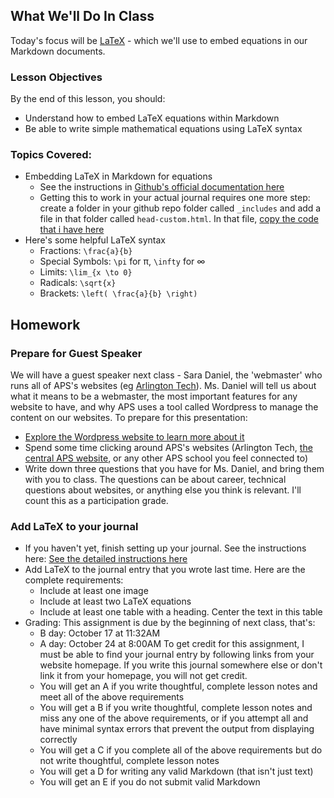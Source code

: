 ## What We'll Do In Class

Today's focus will be [LaTeX](https://en.wikipedia.org/wiki/LaTeX) - which we'll use to embed equations in our Markdown documents.

### Lesson Objectives

By the end of this lesson, you should:
- Understand how to embed LaTeX equations within Markdown
- Be able to write simple mathematical equations using LaTeX syntax

### Topics Covered:
- Embedding LaTeX in Markdown for equations
    - See the instructions in [Github's official documentation here](https://docs.github.com/en/get-started/writing-on-github/working-with-advanced-formatting/writing-mathematical-expressions)
    - Getting this to work in your actual journal requires one more step: create a folder in your github repo folder called `_includes` and add a file in that folder called `head-custom.html`. In that file, [copy the code that i have here](https://github.com/CJonesExample/CJonesExample.github.io/blob/main/_includes/head-custom.html)
- Here's some helpful LaTeX syntax
    - Fractions: `\frac{a}{b}`
    - Special Symbols: `\pi` for π, `\infty` for ∞
    - Limits: `\lim_{x \to 0}`
    - Radicals: `\sqrt{x}`
    - Brackets: `\left( \frac{a}{b} \right)`

## Homework

### Prepare for Guest Speaker
We will have a guest speaker next class - Sara Daniel, the 'webmaster' who runs all of APS's websites (eg [Arlington Tech](https://arlingtontech.apsva.us/)). Ms. Daniel will tell us about what it means to be a webmaster, the most important features for any website to have, and why APS uses a tool called Wordpress to manage the content on our websites. To prepare for this presentation:
- [Explore the Wordpress website to learn more about it](https://wordpress.org/)
- Spend some time clicking around APS's websites (Arlington Tech, [the central APS website](https://www.apsva.us/), or any other APS school you feel connected to)
- Write down three questions that you have for Ms. Daniel, and bring them with you to class. The questions can be about career, technical questions about websites, or anything else you think is relevant. I'll count this as a participation grade.

### Add LaTeX to your journal

- If you haven't yet, finish setting up your journal. See the instructions here: [See the detailed instructions here](../projects/project.html?id=02_journal_setup)
- Add LaTeX to the journal entry that you wrote last time. Here are the complete requirements:
    - Include at least one image
    - Include at least two LaTeX equations
    - Include at least one table with a heading. Center the text in this table
- Grading: This assignment is due by the beginning of next class, that's:
    - B day: October 17 at 11:32AM
    - A day: October 24 at 8:00AM
    To get credit for this assignment, I must be able to find your journal entry by following links from your website homepage. If you write this journal somewhere else or don't link it from your homepage, you will not get credit.
    - You will get an A if you write thoughtful, complete lesson notes and meet all of the above requirements
    - You will get a B if you write thoughtful, complete lesson notes and miss any one of the above requirements, or if you attempt all and have minimal syntax errors that prevent the output from displaying correctly
    - You will get a C if you complete all of the above requirements but do not write thoughtful, complete lesson notes
    - You will get a D for writing any valid Markdown (that isn't just text)
    - You will get an E if you do not submit valid Markdown
